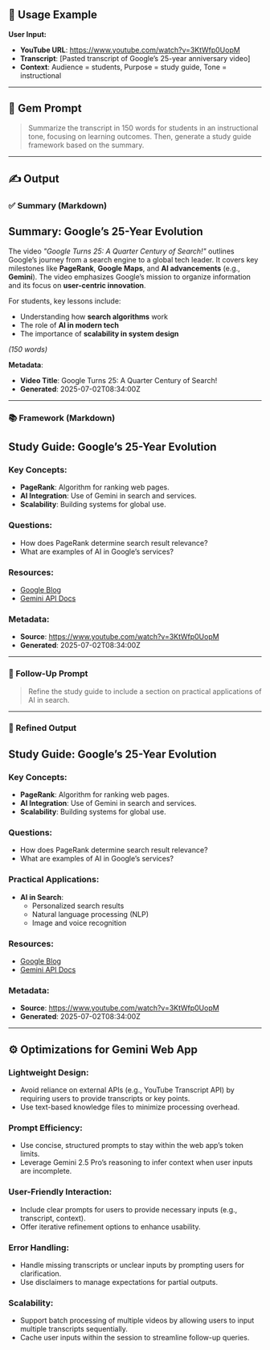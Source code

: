 ## 📘 Usage Example

**User Input:**

- **YouTube URL**: https://www.youtube.com/watch?v=3KtWfp0UopM  
- **Transcript**: [Pasted transcript of Google’s 25-year anniversary video]  
- **Context**: Audience = students, Purpose = study guide, Tone = instructional

---

## 💬 Gem Prompt

> Summarize the transcript in 150 words for students in an instructional tone, focusing on learning outcomes. Then, generate a study guide framework based on the summary.

---

## ✍️ Output

### ✅ Summary (Markdown)

## Summary: Google’s 25-Year Evolution

The video _"Google Turns 25: A Quarter Century of Search!"_ outlines Google’s journey from a search engine to a global tech leader. It covers key milestones like **PageRank**, **Google Maps**, and **AI advancements** (e.g., **Gemini**). The video emphasizes Google’s mission to organize information and its focus on **user-centric innovation**.

For students, key lessons include:
- Understanding how **search algorithms** work
- The role of **AI in modern tech**
- The importance of **scalability in system design**

_(150 words)_

**Metadata**:
- **Video Title**: Google Turns 25: A Quarter Century of Search!
- **Generated**: 2025-07-02T08:34:00Z

---

### 📚 Framework (Markdown)

## Study Guide: Google’s 25-Year Evolution

### Key Concepts:
- **PageRank**: Algorithm for ranking web pages.
- **AI Integration**: Use of Gemini in search and services.
- **Scalability**: Building systems for global use.

### Questions:
- How does PageRank determine search result relevance?
- What are examples of AI in Google’s services?

### Resources:
- [Google Blog](https://www.google.com/search?q=site:blog.google)
- [Gemini API Docs](https://www.google.com/search?q=site:ai.google.dev+Gemini+API)

### Metadata:
- **Source**: https://www.youtube.com/watch?v=3KtWfp0UopM
- **Generated**: 2025-07-02T08:34:00Z

---

### 🔁 Follow-Up Prompt

> Refine the study guide to include a section on practical applications of AI in search.

---

### 🔧 Refined Output

## Study Guide: Google’s 25-Year Evolution

### Key Concepts:
- **PageRank**: Algorithm for ranking web pages.
- **AI Integration**: Use of Gemini in search and services.
- **Scalability**: Building systems for global use.

### Questions:
- How does PageRank determine search result relevance?
- What are examples of AI in Google’s services?

### Practical Applications:
- **AI in Search**:
  - Personalized search results
  - Natural language processing (NLP)
  - Image and voice recognition

### Resources:
- [Google Blog](https://www.google.com/search?q=site:blog.google)
- [Gemini API Docs](https://www.google.com/search?q=site:ai.google.dev+Gemini+API)

### Metadata:
- **Source**: https://www.youtube.com/watch?v=3KtWfp0UopM
- **Generated**: 2025-07-02T08:34:00Z

---

## ⚙️ Optimizations for Gemini Web App

### Lightweight Design:
- Avoid reliance on external APIs (e.g., YouTube Transcript API) by requiring users to provide transcripts or key points.
- Use text-based knowledge files to minimize processing overhead.

### Prompt Efficiency:
- Use concise, structured prompts to stay within the web app’s token limits.
- Leverage Gemini 2.5 Pro’s reasoning to infer context when user inputs are incomplete.

### User-Friendly Interaction:
- Include clear prompts for users to provide necessary inputs (e.g., transcript, context).
- Offer iterative refinement options to enhance usability.

### Error Handling:
- Handle missing transcripts or unclear inputs by prompting users for clarification.
- Use disclaimers to manage expectations for partial outputs.

### Scalability:
- Support batch processing of multiple videos by allowing users to input multiple transcripts sequentially.
- Cache user inputs within the session to streamline follow-up queries.
